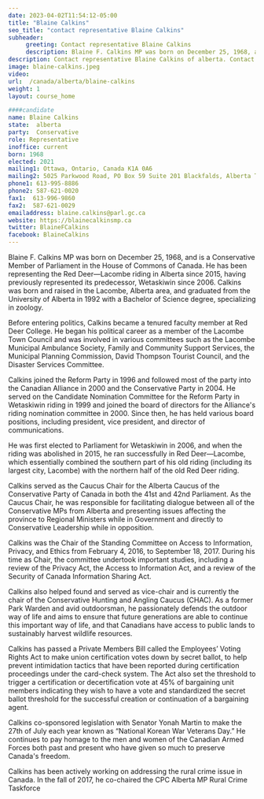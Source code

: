 ```yaml
---
date: 2023-04-02T11:54:12-05:00
title: "Blaine Calkins"
seo_title: "contact representative Blaine Calkins"
subheader:
     greeting: Contact representative Blaine Calkins
     description: Blaine F. Calkins MP was born on December 25, 1968, and is a Conservative Member of Parliament in the House of Commons of Canada. 
description: Contact representative Blaine Calkins of alberta. Contact information for Blaine Calkins includes email address, phone number, and mailing address.
image: blaine-calkins.jpeg
video:
url:  /canada/alberta/blaine-calkins
weight: 1
layout: course_home

####candidate
name: Blaine Calkins
state:	alberta
party:	Conservative
role: Representative
inoffice: current
born: 1968
elected: 2021
mailing1: Ottawa, Ontario, Canada K1A 0A6
mailing2: 5025 Parkwood Road, PO Box 59 Suite 201 Blackfalds, Alberta T0M 0J0
phone1:	613-995-8886
phone2: 587-621-0020
fax1:  613-996-9860
fax2:  587-621-0029
emailaddress: blaine.calkins@parl.gc.ca
website: https://blainecalkinsmp.ca
twitter: BlaineFCalkins
facebook: BlaineCalkins
---
```


Blaine F. Calkins MP was born on December 25, 1968, and is a Conservative Member of Parliament in the House of Commons of Canada. He has been representing the Red Deer—Lacombe riding in Alberta since 2015, having previously represented its predecessor, Wetaskiwin since 2006. Calkins was born and raised in the Lacombe, Alberta area, and graduated from the University of Alberta in 1992 with a Bachelor of Science degree, specializing in zoology.

Before entering politics, Calkins became a tenured faculty member at Red Deer College. He began his political career as a member of the Lacombe Town Council and was involved in various committees such as the Lacombe Municipal Ambulance Society, Family and Community Support Services, the Municipal Planning Commission, David Thompson Tourist Council, and the Disaster Services Committee.

Calkins joined the Reform Party in 1996 and followed most of the party into the Canadian Alliance in 2000 and the Conservative Party in 2004. He served on the Candidate Nomination Committee for the Reform Party in Wetaskiwin riding in 1999 and joined the board of directors for the Alliance's riding nomination committee in 2000. Since then, he has held various board positions, including president, vice president, and director of communications.

He was first elected to Parliament for Wetaskiwin in 2006, and when the riding was abolished in 2015, he ran successfully in Red Deer—Lacombe, which essentially combined the southern part of his old riding (including its largest city, Lacombe) with the northern half of the old Red Deer riding.

Calkins served as the Caucus Chair for the Alberta Caucus of the Conservative Party of Canada in both the 41st and 42nd Parliament. As the Caucus Chair, he was responsible for facilitating dialogue between all of the Conservative MPs from Alberta and presenting issues affecting the province to Regional Ministers while in Government and directly to Conservative Leadership while in opposition.

Calkins was the Chair of the Standing Committee on Access to Information, Privacy, and Ethics from February 4, 2016, to September 18, 2017. During his time as Chair, the committee undertook important studies, including a review of the Privacy Act, the Access to Information Act, and a review of the Security of Canada Information Sharing Act.

Calkins also helped found and served as vice-chair and is currently the chair of the Conservative Hunting and Angling Caucus (CHAC). As a former Park Warden and avid outdoorsman, he passionately defends the outdoor way of life and aims to ensure that future generations are able to continue this important way of life, and that Canadians have access to public lands to sustainably harvest wildlife resources.

Calkins has passed a Private Members Bill called the Employees’ Voting Rights Act to make union certification votes down by secret ballot, to help prevent intimidation tactics that have been reported during certification proceedings under the card-check system. The Act also set the threshold to trigger a certification or decertification vote at 45% of bargaining unit members indicating they wish to have a vote and standardized the secret ballot threshold for the successful creation or continuation of a bargaining agent.

Calkins co-sponsored legislation with Senator Yonah Martin to make the 27th of July each year known as “National Korean War Veterans Day.” He continues to pay homage to the men and women of the Canadian Armed Forces both past and present who have given so much to preserve Canada's freedom.

Calkins has been actively working on addressing the rural crime issue in Canada. In the fall of 2017, he co-chaired the CPC Alberta MP Rural Crime Taskforce
